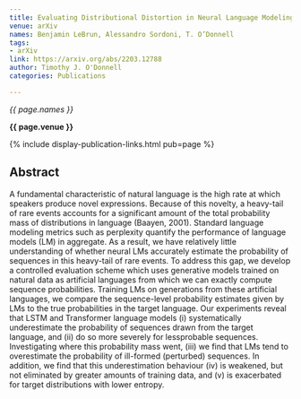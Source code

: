 ```yaml
---
title: Evaluating Distributional Distortion in Neural Language Modeling
venue: arXiv
names: Benjamin LeBrun, Alessandro Sordoni, T. O’Donnell
tags:
- arXiv
link: https://arxiv.org/abs/2203.12788
author: Timothy J. O'Donnell
categories: Publications

---
```


*{{ page.names }}*

**{{ page.venue }}**

{% include display-publication-links.html pub=page %}

## Abstract

A fundamental characteristic of natural language is the high rate at which speakers produce novel expressions. Because of this novelty, a heavy-tail of rare events accounts for a significant amount of the total probability mass of distributions in language (Baayen, 2001). Standard language modeling metrics such as perplexity quantify the performance of language models (LM) in aggregate. As a result, we have relatively little understanding of whether neural LMs accurately estimate the probability of sequences in this heavy-tail of rare events. To address this gap, we develop a controlled evaluation scheme which uses generative models trained on natural data as artificial languages from which we can exactly compute sequence probabilities. Training LMs on generations from these artificial languages, we compare the sequence-level probability estimates given by LMs to the true probabilities in the target language. Our experiments reveal that LSTM and Transformer language models (i) systematically underestimate the probability of sequences drawn from the target language, and (ii) do so more severely for lessprobable sequences. Investigating where this probability mass went, (iii) we find that LMs tend to overestimate the probability of ill-formed (perturbed) sequences. In addition, we find that this underestimation behaviour (iv) is weakened, but not eliminated by greater amounts of training data, and (v) is exacerbated for target distributions with lower entropy.